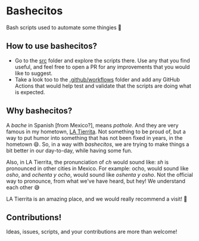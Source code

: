 # Bashecitos

Bash scripts used to automate some thingies 👾 

## How to use bashecitos? 

* Go to the [src](src) folder and explore the scripts there. Use any that you find useful, and feel free to open a PR for any improvements that you would like to suggest.
* Take a look too to the [.github/workflows](.github/workflows) folder and add any GitHub Actions that would help test and validate that the scripts are doing what is expected.

## Why bashecitos? 

A _bache_ in Spanish [from Mexico?], means _pothole_. And they are very famous in my hometown, [LA Tierrita](https://es.wikipedia.org/wiki/Ensenada_(Baja_California)). Not something to be proud of, but a way to put humor into something that has not been fixed in years, in the hometown 😄. So, in a way with _bashecitos_, we are trying to make things a bit better in our day-to-day, while having some fun. 

Also, in LA Tierrita, the pronunciation of _ch_ would sound like: _sh_ is pronounced in other cities in Mexico. For example: ocho, would sound like _osho_, and _ochenta y ocho_, would sound like _oshenta y osho_. Not the official way to pronounce, from what we've have heard, but hey! We understand each other 😅

LA Tierrita is an amazing place, and we would really recommend a visit! 💙

## Contributions!

Ideas, issues, scripts, and your contributions are more than welcome!
